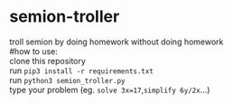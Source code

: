 # semion-troller
troll semion by doing homework without doing homework <br>
#how to use: <br>
  clone this repository <br>
  run ```pip3 install -r requirements.txt``` <br>
  run ```python3 semion_troller.py``` <br>
  type your problem (eg. ```solve 3x=17```,```simplify 6y/2x```...) <br>
